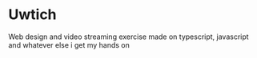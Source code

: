 # Uwtich
Web design and video streaming exercise made on typescript, javascript and whatever else i get my hands on

